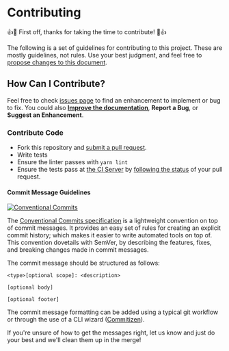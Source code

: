 # Contributing

:+1::tada: First off, thanks for taking the time to contribute! :tada::+1:

The following is a set of guidelines for contributing to this project. These are mostly guidelines, not rules. Use your best judgment, and feel free to [propose changes to this document](https://github.com/activescott/agent-markdown/edit/master/.github/CONTRIBUTING.md).

## How Can I Contribute?

Feel free to check [issues page](https://github.com/activescott/agent-markdown/issues) to find an enhancement to implement or bug to fix. You could also **[Improve the documentation](https://github.com/activescott/agent-markdown/edit/master/README.md)**, **Report a Bug**, or **Suggest an Enhancement**.

### Contribute Code

- Fork this repository and [submit a pull request](https://help.github.com/articles/creating-a-pull-request/).
- Write tests
- Ensure the linter passes with `yarn lint`
- Ensure the tests pass at [the CI Server](https://travis-ci.org/activescott/agent-markdown) by [following the status](https://help.github.com/articles/about-statuses/) of your pull request.

#### Commit Message Guidelines

[![Conventional Commits](https://img.shields.io/badge/Conventional%20Commits-1.0.0-yellow.svg)](https://conventionalcommits.org)

The [Conventional Commits specification](https://conventionalcommits.org) is a lightweight convention on top of commit messages. It provides an easy set of rules for creating an explicit commit history; which makes it easier to write automated tools on top of. This convention dovetails with SemVer, by describing the features, fixes, and breaking changes made in commit messages.

The commit message should be structured as follows:

```
<type>[optional scope]: <description>

[optional body]

[optional footer]
```

The commit message formatting can be added using a typical git workflow or through the use of a CLI wizard ([Commitizen](https://github.com/commitizen/cz-cli)).

If you're unsure of how to get the messages right, let us know and just do your best and we'll clean them up in the merge!
